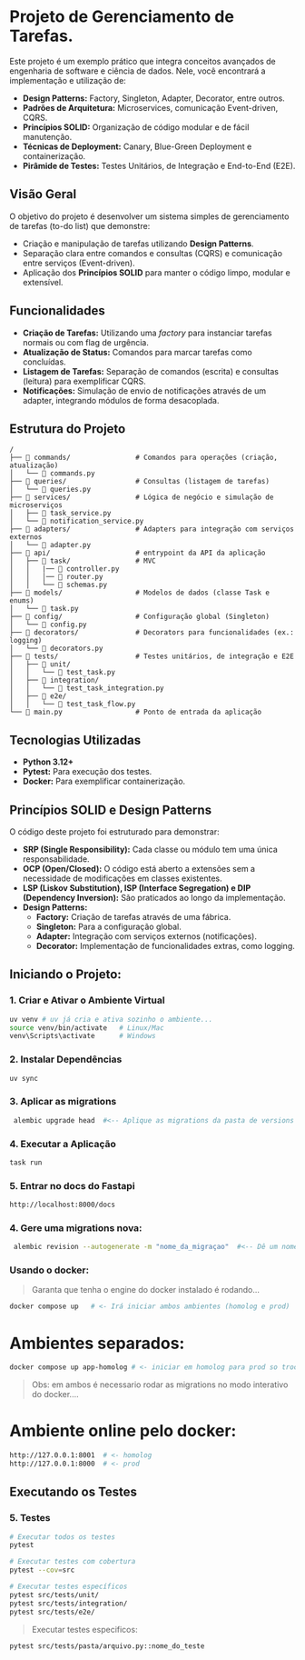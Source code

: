 # Projeto de Gerenciamento de Tarefas.

Este projeto é um exemplo prático que integra conceitos avançados de engenharia de software e ciência de dados. Nele, você encontrará a implementação e utilização de:

- **Design Patterns:** Factory, Singleton, Adapter, Decorator, entre outros.
- **Padrões de Arquitetura:** Microservices, comunicação Event-driven, CQRS.
- **Princípios SOLID:** Organização de código modular e de fácil manutenção.
- **Técnicas de Deployment:** Canary, Blue-Green Deployment e containerização.
- **Pirâmide de Testes:** Testes Unitários, de Integração e End-to-End (E2E).

## Visão Geral

O objetivo do projeto é desenvolver um sistema simples de gerenciamento de tarefas (to-do list) que demonstre:
- Criação e manipulação de tarefas utilizando **Design Patterns**.
- Separação clara entre comandos e consultas (CQRS) e comunicação entre serviços (Event-driven).
- Aplicação dos **Princípios SOLID** para manter o código limpo, modular e extensível.

## Funcionalidades

- **Criação de Tarefas:** Utilizando uma *factory* para instanciar tarefas normais ou com flag de urgência.
- **Atualização de Status:** Comandos para marcar tarefas como concluídas.
- **Listagem de Tarefas:** Separação de comandos (escrita) e consultas (leitura) para exemplificar CQRS.
- **Notificações:** Simulação de envio de notificações através de um adapter, integrando módulos de forma desacoplada.

## Estrutura do Projeto

```plaintext
/
├── 📁 commands/                # Comandos para operações (criação, atualização)
│   └── 🐍 commands.py
├── 📁 queries/                 # Consultas (listagem de tarefas)
│   └── 🐍 queries.py
├── 📁 services/                # Lógica de negócio e simulação de microserviços
│   ├── 🐍 task_service.py
│   └── 🐍 notification_service.py
├── 📁 adapters/                # Adapters para integração com serviços externos
│   └── 🐍 adapter.py
├── 📁 api/                     # entrypoint da API da aplicação
│   ├── 📁 task/                # MVC
│   │   |── 🐍 controller.py
│   │   │── 🐍 router.py
│   │   └── 🐍 schemas.py
├── 📁 models/                  # Modelos de dados (classe Task e enums)
│   └── 🐍 task.py
├── 📁 config/                  # Configuração global (Singleton)
│   └── 🐍 config.py
├── 📁 decorators/              # Decorators para funcionalidades (ex.: logging)
│   └── 🐍 decorators.py
├── 📁 tests/                   # Testes unitários, de integração e E2E
│   ├── 📁 unit/
│   │   └── 🐍 test_task.py
│   ├── 📁 integration/
│   │   └── 🐍 test_task_integration.py
│   ├── 📁 e2e/
│   │   └── 🐍 test_task_flow.py
└── 🐍 main.py                  # Ponto de entrada da aplicação
```

## Tecnologias Utilizadas

- **Python 3.12+**
- **Pytest:** Para execução dos testes.
- **Docker:** Para exemplificar containerização.


## Princípios SOLID e Design Patterns

O código deste projeto foi estruturado para demonstrar:

- **SRP (Single Responsibility):** Cada classe ou módulo tem uma única responsabilidade.
- **OCP (Open/Closed):** O código está aberto a extensões sem a necessidade de modificações em classes existentes.
- **LSP (Liskov Substitution), ISP (Interface Segregation) e DIP (Dependency Inversion):** São praticados ao longo da implementação.
- **Design Patterns:**  
  - **Factory:** Criação de tarefas através de uma fábrica.
  - **Singleton:** Para a configuração global.
  - **Adapter:** Integração com serviços externos (notificações).
  - **Decorator:** Implementação de funcionalidades extras, como logging.


## Iniciando o Projeto:

### 1. Criar e Ativar o Ambiente Virtual

```bash
uv venv # uv já cria e ativa sozinho o ambiente...
source venv/bin/activate   # Linux/Mac
venv\Scripts\activate      # Windows
```

### 2. Instalar Dependências

```bash
uv sync
```

### 3. Aplicar as migrations

```bash
 alembic upgrade head  #<-- Aplique as migrations da pasta de versions
```


### 4. Executar a Aplicação

```bash
task run
```

### 5. Entrar no docs do Fastapi

```bash
http://localhost:8000/docs
```

### 4. Gere uma migrations nova:

```bash
 alembic revision --autogenerate -m "nome_da_migraçao"  #<-- Dê um nome para a migrations
```

### Usando o docker:
>Garanta que tenha o engine do docker instalado é rodando...

```bash
docker compose up   # <- Irá iniciar ambos ambientes (homolog e prod)
```

# Ambientes separados:

```bash
docker compose up app-homolog # <- iniciar em homolog para prod so trocar -prod 
```
> Obs: em ambos é necessario rodar as migrations no modo interativo do docker....

# Ambiente online pelo docker: 

```bash
http://127.0.0.1:8001  # <- homolog 
http://127.0.0.1:8000  # <- prod
```

## Executando os Testes

### 5. Testes

```bash
# Executar todos os testes
pytest

# Executar testes com cobertura
pytest --cov=src

# Executar testes específicos
pytest src/tests/unit/
pytest src/tests/integration/
pytest src/tests/e2e/
```

>Executar testes especificos:
```bash
pytest src/tests/pasta/arquivo.py::nome_do_teste
```
